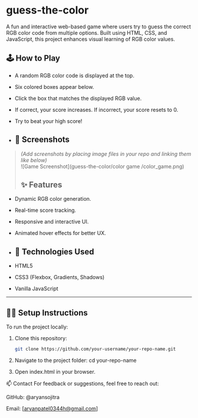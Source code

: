 # guess-the-color

A fun and interactive web-based game where users try to guess the correct RGB color code from multiple options. Built using HTML, CSS, and JavaScript, this project enhances visual learning of RGB color values.

## 🕹️ How to Play

- A random RGB color code is displayed at the top.
- Six colored boxes appear below.
- Click the box that matches the displayed RGB value.
- If correct, your score increases. If incorrect, your score resets to 0.
- Try to beat your high score!

- ## 📸 Screenshots

> *(Add screenshots by placing image files in your repo and linking them like below)*  
> ![Game Screenshot](guess-the-color/color game
/color_game.png)
>
> ## ✨ Features

- Dynamic RGB color generation.
- Real-time score tracking.
- Responsive and interactive UI.
- Animated hover effects for better UX.

- ## 🔧 Technologies Used

- HTML5
- CSS3 (Flexbox, Gradients, Shadows)
- Vanilla JavaScript

- ---

## 🧑‍💻 Setup Instructions

To run the project locally:

1. Clone this repository:
   ```bash
   git clone https://github.com/your-username/your-repo-name.git

2. Navigate to the project folder:
   cd your-repo-name

3. Open index.html in your browser.

📫 Contact
For feedback or suggestions, feel free to reach out:

GitHub: @aryansojitra

Email: [aryanpatel0344h@gmail.com]
